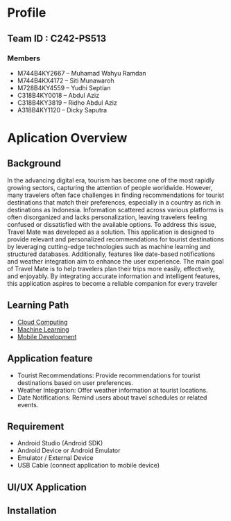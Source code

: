 # Profile
## Team ID : C242-PS513
### Members
- M744B4KY2667 – Muhamad Wahyu Ramdan
- M744B4KX4172 – Siti Munawaroh
- M728B4KY4559 – Yudhi Septian
- C318B4KY0018 – Abdul Aziz
- C318B4KY3819 – Ridho Abdul Aziz
- A318B4KY1120 – Dicky Saputra

# Aplication Overview
## Background 
In the advancing digital era, tourism has become one of the most rapidly growing sectors, capturing the attention of people worldwide. However, many travelers often face challenges in finding recommendations for tourist destinations that match their preferences, especially in a country as rich in destinations as Indonesia. Information scattered across various platforms is often disorganized and lacks personalization, leaving travelers feeling confused or dissatisfied with the available options.
To address this issue, Travel Mate was developed as a solution. This application is designed to provide relevant and personalized recommendations for tourist destinations by leveraging cutting-edge technologies such as machine learning and structured databases. Additionally, features like date-based notifications and weather integration aim to enhance the user experience.
The main goal of Travel Mate is to help travelers plan their trips more easily, effectively, and enjoyably. By integrating accurate information and intelligent features, this application aspires to become a reliable companion for every traveler

## Learning Path
- [Cloud Computing](https://github.com/RidhoAbaaz/travelmate/tree/0df8a23009b9f73a3f8001bcb1cb023b6addeaac/Cloud%20Computing)
- [Machine Learning](https://github.com/RidhoAbaaz/travelmate/tree/0df8a23009b9f73a3f8001bcb1cb023b6addeaac/Machine%20Learning)
- [Mobile Development]()
  
## Application feature
- Tourist Recommendations: Provide recommendations for tourist destinations based on user preferences.
- Weather Integration: Offer weather information at tourist locations.
- Date Notifications: Remind users about travel schedules or related events.
  
## Requirement
- Android Studio (Android SDK)
- Android Device or Android Emulator
- Emulator / External Device
- USB Cable (connect application to mobile device)

## UI/UX Application


## Installation
